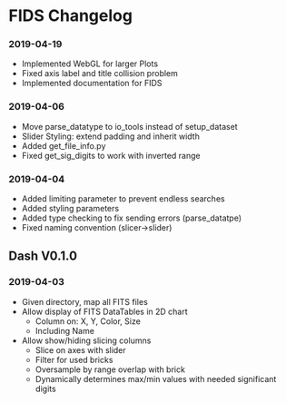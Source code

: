 # FIDS Changelog


### 2019-04-19

- Implemented WebGL for larger Plots
- Fixed axis label and title collision problem
- Implemented documentation for FIDS

### 2019-04-06

- Move parse_datatype to io_tools instead of setup_dataset
- Slider Styling: extend padding and inherit width
- Added get_file_info.py
- Fixed get_sig_digits to work with inverted range

### 2019-04-04

- Added limiting parameter to prevent endless searches
- Added styling parameters
- Added type checking to fix sending errors (parse_datatpe)
- Fixed naming convention (slicer->slider)

## Dash V0.1.0

### 2019-04-03

- Given directory, map all FITS files
- Allow display of FITS DataTables in 2D chart
    - Column on: X, Y, Color, Size
    - Including Name
- Allow show/hiding slicing columns
    - Slice on axes with slider
    - Filter for used bricks
    - Oversample by range overlap with brick
    - Dynamically determines max/min values with needed significant digits